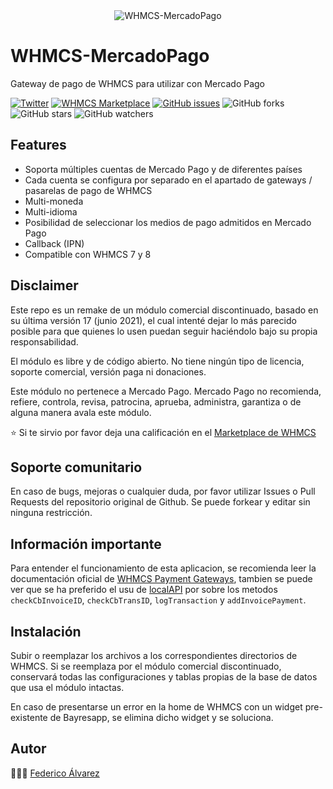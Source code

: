 <div align="center"><img alt="WHMCS-MercadoPago" src="https://marketplace.whmcs.com/product/6720/images/icon200-33f47d0aa2c9182c7307756fa9b0276f.png"></div>

# WHMCS-MercadoPago

Gateway de pago de WHMCS para utilizar con Mercado Pago

[![Twitter](https://img.shields.io/twitter/url?style=social&url=https%3A%2F%2Fgithub.com%2Ffedealvz%2FWHMCS-MercadoPago)](https://twitter.com/intent/tweet?text=M%C3%B3dulo%20de%20MercadoPago%20para%20WHMCS%20Open-Source%20%40fedealvz%20%F0%9F%91%89%F0%9F%8F%BC&url=https://github.com/fedealvz/WHMCS-MercadoPago)
[![WHMCS Marketplace](https://img.shields.io/badge/WHMCS-Marketplace-blue)](https://marketplace.whmcs.com/product/6720-mercadopago-gateway)
[![GitHub issues](https://img.shields.io/github/issues/fedealvz/WHMCS-MercadoPago)](https://github.com/fedealvz/WHMCS-MercadoPago/issues)
![GitHub forks](https://img.shields.io/github/forks/fedealvz/WHMCS-MercadoPago?style=social)
![GitHub stars](https://img.shields.io/github/stars/fedealvz/WHMCS-MercadoPago?style=social)
![GitHub watchers](https://img.shields.io/github/watchers/fedealvz/WHMCS-MercadoPago?style=social)

## Features

-   Soporta múltiples cuentas de Mercado Pago y de diferentes países
-   Cada cuenta se configura por separado en el apartado de gateways / pasarelas de pago de WHMCS
-   Multi-moneda
-   Multi-idioma
-   Posibilidad de seleccionar los medios de pago admitidos en Mercado Pago
-   Callback (IPN)
-   Compatible con WHMCS 7 y 8

## Disclaimer

Este repo es un remake de un módulo comercial discontinuado, basado en su última versión 17 (junio 2021), el cual intenté dejar lo más parecido posible para que quienes lo usen puedan seguir haciéndolo bajo su propia responsabilidad.

El módulo es libre y de código abierto. No tiene ningún tipo de licencia, soporte comercial, versión paga ni donaciones.

Este módulo no pertenece a Mercado Pago. Mercado Pago no recomienda, refiere, controla, revisa, patrocina, aprueba, administra, garantiza o de alguna manera avala este módulo.

⭐️ Si te sirvio por favor deja una calificación en el [Marketplace de WHMCS](https://marketplace.whmcs.com/product/6720-mercadopago-gateway#reviews)

## Soporte comunitario

En caso de bugs, mejoras o cualquier duda, por favor utilizar Issues o Pull Requests del repositorio original de Github.
Se puede forkear y editar sin ninguna restricción.

## Información importante

Para entender el funcionamiento de esta aplicacion, se recomienda leer la documentación oficial de [WHMCS Payment Gateways](https://developers.whmcs.com/payment-gateways/), tambien se puede ver que se ha preferido el usu de [localAPI](https://developers.whmcs.com/api/internal-api/) por sobre los metodos `checkCbInvoiceID`, `checkCbTransID`, `logTransaction` y `addInvoicePayment`.

## Instalación

Subir o reemplazar los archivos a los correspondientes directorios de WHMCS.
Si se reemplaza por el módulo comercial discontinuado, conservará todas las configuraciones y tablas propias de la base de datos que usa el módulo intactas.

En caso de presentarse un error en la home de WHMCS con un widget pre-existente de Bayresapp, se elimina dicho widget y se soluciona.

## Autor

👨🏼‍💻️ [Federico Álvarez](https://federicoalvarez.net)
